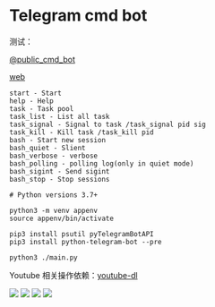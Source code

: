 # Telegram cmd bot

测试：

[@public_cmd_bot](https://t.me/public_cmd_bot) 

[web](https://tg-cmd-bot.us.aldryn.io/)

```
start - Start
help - Help
task - Task pool
task_list - List all task
task_signal - Signal to task /task_signal pid sig
task_kill - Kill task /task_kill pid
bash - Start new session
bash_quiet - Slient
bash_verbose - verbose
bash_polling - polling log(only in quiet mode)
bash_sigint - Send sigint
bash_stop - Stop sessions
```

```python3
# Python versions 3.7+

python3 -m venv appenv
source appenv/bin/activate 

pip3 install psutil pyTelegramBotAPI
pip3 install python-telegram-bot --pre

python3 ./main.py
```

Youtube 相关操作依赖：[youtube-dl](http://ytdl-org.github.io/youtube-dl/download.html)

![](images/1.jpg)
![](images/2.jpg)
![](images/3.jpg)
![](images/4.jpg)
